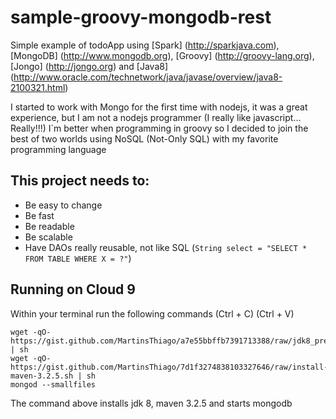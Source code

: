 # sample-groovy-mongodb-rest
Simple example of todoApp using [Spark] (http://sparkjava.com), [MongoDB] (http://www.mongodb.org), [Groovy] (http://groovy-lang.org), [Jongo] (http://jongo.org) and [Java8] (http://www.oracle.com/technetwork/java/javase/overview/java8-2100321.html)

I started to work with Mongo for the first time with nodejs, it was a great experience, but I am not a nodejs programmer (I really like javascript... Really!!!) I`m better when programming in groovy so I decided to join the best of two worlds using NoSQL (Not-Only SQL) with my favorite programming language

## This project needs to:
- Be easy to change
- Be fast
- Be readable
- Be scalable
- Have DAOs really reusable, not like SQL (`String select = "SELECT * FROM TABLE WHERE X = ?"`)

## Running on Cloud 9
Within your terminal run the following commands (Ctrl + C) (Ctrl + V)
```
wget -qO- https://gist.github.com/MartinsThiago/a7e55bbffb7391713388/raw/jdk8_precise.sh | sh
wget -qO- https://gist.github.com/MartinsThiago/7d1f3274838103327646/raw/install-maven-3.2.5.sh | sh
mongod --smallfiles
```
The command above installs jdk 8, maven 3.2.5 and starts mongodb
